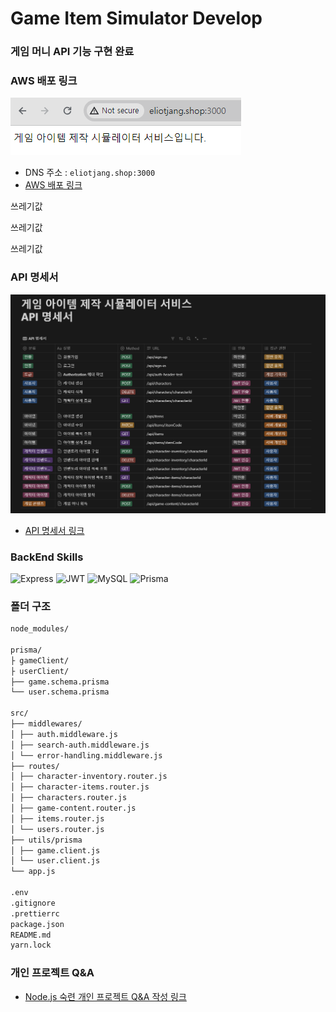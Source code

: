 # Game Item Simulator Develop

### 게임 머니 API 기능 구현 완료

### AWS 배포 링크

![](https://github.com/eliotjang/game-item-simulator-develop/blob/main/assets/address.png)

- DNS 주소 : `eliotjang.shop:3000`
- [AWS 배포 링크](http://eliotjang.shop:3000/)

쓰레기값

쓰레기값

쓰레기값

### API 명세서

![](https://github.com/eliotjang/game-item-simulator-develop/blob/main/assets/API.png)

- [API 명세서 링크](https://eliotjang.notion.site/API-419edb6939ce45148d6161cdd03d2bec?pvs=4)

### BackEnd Skills

![Express](https://img.shields.io/badge/Express-000000?style=for-the-badge&logo=express&logoColor=white)
![JWT](https://img.shields.io/badge/JWT-000000?style=for-the-badge&logo=JSON%20web%20tokens&logoColor=white)
![MySQL](https://img.shields.io/badge/MySQL-4479A1?style=for-the-badge&logo=mysql&logoColor=white)
![Prisma](https://img.shields.io/badge/Prisma-2D3748?style=for-the-badge&logo=prisma&logoColor=white)

### 폴더 구조

```markdown
node_modules/

prisma/
├ gameClient/
├ userClient/
├── game.schema.prisma
└── user.schema.prisma

src/
├── middlewares/
│ ├── auth.middleware.js
│ ├── search-auth.middleware.js
│ └── error-handling.middleware.js
├── routes/
│ ├── character-inventory.router.js
│ ├── character-items.router.js
│ ├── characters.router.js
│ ├── game-content.router.js
│ ├── items.router.js
│ └── users.router.js
├── utils/prisma
│ ├── game.client.js
│ └── user.client.js
└── app.js

.env
.gitignore
.prettierrc
package.json
README.md
yarn.lock
```

### 개인 프로젝트 Q&A

- [Node.js 숙련 개인 프로젝트 Q&A 작성 링크](https://eliotjang.notion.site/Node-js-QnA-de5feb64c64a4e759ee33b3b9c1d2ae2?pvs=4)
